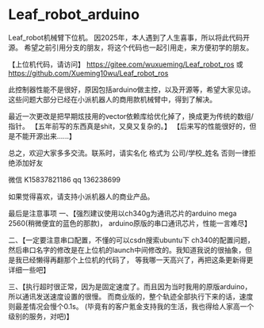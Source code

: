 # Leaf_robot_arduino

Leaf_robot机械臂下位机。 因2025年，本人遇到了人生喜事，所以将此代码开源。
希望之前引用分支的朋友，将这个代码也一起引用走，来方便初学的朋友。


【上位机代码，请访问】
  https://gitee.com/wuxueming/Leaf_robot_ros 或 https://github.com/Xueming10wu/Leaf_robot_ros


此控制器性能不是很好，原因包括arduino做主控，以及开源等，希望大家见谅。
这些问题大部分已经在小派机器人的商用款机械臂中，得到了解决。


最近一次更改是把早期炫技用的vector依赖库给优化掉了，换成更为传统的数组/指针。
【五年前写的东西真是shit，又臭又复杂的。】
【后来写的性能很好的，但是不能开源出来......】


总之，欢迎大家多多交流。联系时，请实名化  格式为 公司/学校_姓名  否则一律拒绝添加好友


微信 K15837821186 
qq  136238699


如果觉得喜欢，请支持小派机器人的商业产品。



最后是注意事项
一、【强烈建议使用以ch340g为通讯芯片的arduino mega 2560(稍微便宜的蓝色的那款)，
arduino原版的串口通讯芯片，性能一言难尽】

二、【一定要注意串口配置，不懂的可以csdn搜索ubuntu下 ch340的配置问题，
然后串口名字的修改是在上位机的launch中间修改的。我知道我说的很抽象，但是我已经懒得再翻那个上位机的代码了，
等我哪一天高兴了，再把这条更新得更详细一些吧】

三、【执行超时很正常，因为是固定速度了。而且因为当时我用的原版arduino，所以通讯发送速度设置的很慢。
而商业版的，整个轨迹全部执行下来的话，速度则最差情况会慢个0.1s。
(毕竟有的客户氪金支持我的生活，我也得给人家高一个级别的服务，对吧)】


